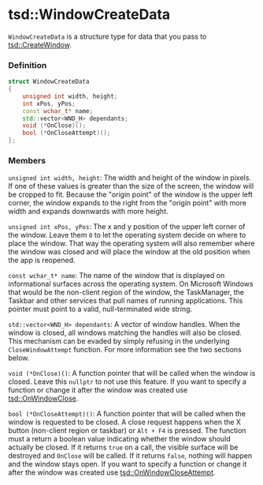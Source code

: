 # tsd::WindowCreateData
`WindowCreateData` is a structure type for data that you pass to [tsd::CreateWindow](tsd_CreateWindow_function.md).

### Definition
```C++
struct WindowCreateData
{
    unsigned int width, height;
    int xPos, yPos;
    const wchar_t* name;
    std::vector<WND_H> dependants;
    void (*OnClose)();
    bool (*OnCloseAttempt)();
};
```

### Members
`unsigned int width, height`:
The width and height of the window in pixels. If one of these values is greater than the size of the screen, the window will be cropped to fit. Because the "origin point" of the window is the upper left corner, the window expands to the right from the "origin point" with more width and expands downwards with more height.

`unsigned int xPos, yPos`:
The x and y position of the upper left corner of the window. Leave them `0` to let the operating system decide on where to place the window. That way the operating system will also remember where the window was closed and will place the window at the old position when the app is reopened.

`const wchar_t* name`:
The name of the window that is displayed on informational surfaces across the operating system. On Microsoft Windows that would be the non-client region of the window, the TaskManager, the Taskbar and other services that pull names of running applications. This pointer must point to a valid, null-terminated wide string.

`std::vector<WND_H> dependants`:
A vector of window handles. When the window is closed, all windows matching the handles will also be closed. This mechanism can be evaded by simply refusing in the underlying `CloseWindowAttempt` function. For more information see the two sections below.

`void (*OnClose)()`:
A function pointer that will be called when the window is closed. Leave this `nullptr` to not use this feature. If you want to specify a function or change it after the window was created use [tsd::OnWindowClose](tsd_OnWindowClose_function.md).

`bool (*OnCloseAttempt)()`:
A function pointer that will be called when the window is requested to be closed. A close request happens when the X button (non-client region or taskbar) or `Alt + F4` is pressed. The function must a return a boolean value indicating whether the window should actually be closed. If it returns `true` on a call, the visible surface will be destroyed and `OnClose` will be called. If it returns `false`, nothing will happen and the window stays open. If you want to specify a function or change it after the window was created use [tsd::OnWindowCloseAttempt](tsd_OnWindowCloseAttempt_function.md).

